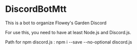 # DiscordBotMtt
This is a bot to organize Flowey's Garden Discord

For use this, you need to have at least Node.js and Discord.js.

Path for npm discord.js : npm i --save --no-optional discord.js
